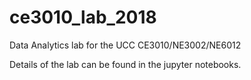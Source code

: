 # ce3010_lab_2018
Data Analytics lab for the UCC CE3010/NE3002/NE6012

Details of the lab can be found in the jupyter notebooks.
